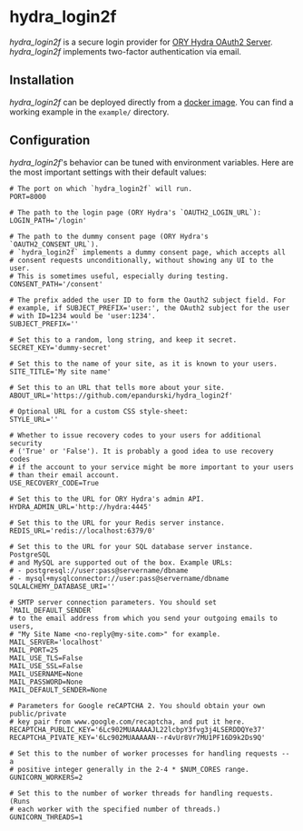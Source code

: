 # hydra_login2f

*hydra_login2f* is a secure login provider for [ORY Hydra OAuth2
Server](https://github.com/ory/hydra). *hydra_login2f* implements
two-factor authentication via email.


## Installation

*hydra_login2f* can be deployed directly from a [docker
image](https://hub.docker.com/r/epandurski/hydra_login2f/). You can
find a working example in the `example/` directory.


## Configuration

*hydra_login2f*'s behavior can be tuned with environment
variables. Here are the most important settings with their default
values:

``` shell
# The port on which `hydra_login2f` will run.
PORT=8000

# The path to the login page (ORY Hydra's `OAUTH2_LOGIN_URL`):
LOGIN_PATH='/login'

# The path to the dummy consent page (ORY Hydra's `OAUTH2_CONSENT_URL`).
# `hydra_login2f` implements a dummy consent page, which accepts all
# consent requests unconditionally, without showing any UI to the user.
# This is sometimes useful, especially during testing.
CONSENT_PATH='/consent'

# The prefix added the user ID to form the Oauth2 subject field. For
# example, if SUBJECT_PREFIX='user:', the OAuth2 subject for the user
# with ID=1234 would be 'user:1234'.
SUBJECT_PREFIX=''

# Set this to a random, long string, and keep it secret.
SECRET_KEY='dummy-secret'

# Set this to the name of your site, as it is known to your users.
SITE_TITLE='My site name'

# Set this to an URL that tells more about your site.
ABOUT_URL='https://github.com/epandurski/hydra_login2f'

# Optional URL for a custom CSS style-sheet:
STYLE_URL=''

# Whether to issue recovery codes to your users for additional security
# ('True' or 'False'). It is probably a good idea to use recovery codes
# if the account to your service might be more important to your users
# than their email account.
USE_RECOVERY_CODE=True

# Set this to the URL for ORY Hydra's admin API.
HYDRA_ADMIN_URL='http://hydra:4445'

# Set this to the URL for your Redis server instance.
REDIS_URL='redis://localhost:6379/0'

# Set this to the URL for your SQL database server instance. PostgreSQL
# and MySQL are supported out of the box. Example URLs:
# - postgresql://user:pass@servername/dbname
# - mysql+mysqlconnector://user:pass@servername/dbname
SQLALCHEMY_DATABASE_URI=''

# SMTP server connection parameters. You should set `MAIL_DEFAULT_SENDER`
# to the email address from which you send your outgoing emails to users,
# "My Site Name <no-reply@my-site.com>" for example.
MAIL_SERVER='localhost'
MAIL_PORT=25
MAIL_USE_TLS=False
MAIL_USE_SSL=False
MAIL_USERNAME=None
MAIL_PASSWORD=None
MAIL_DEFAULT_SENDER=None

# Parameters for Google reCAPTCHA 2. You should obtain your own public/private
# key pair from www.google.com/recaptcha, and put it here.
RECAPTCHA_PUBLIC_KEY='6Lc902MUAAAAAJL22lcbpY3fvg3j4LSERDDQYe37'
RECAPTCHA_PIVATE_KEY='6Lc902MUAAAAAN--r4vUr8Vr7MU1PF16D9k2Ds9Q'

# Set this to the number of worker processes for handling requests -- a
# positive integer generally in the 2-4 * $NUM_CORES range.
GUNICORN_WORKERS=2

# Set this to the number of worker threads for handling requests. (Runs
# each worker with the specified number of threads.)
GUNICORN_THREADS=1
```

